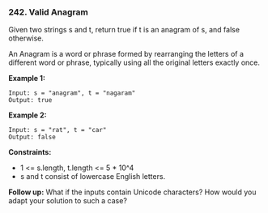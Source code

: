 ### 242. Valid Anagram

Given two strings s and t, return true if t is an anagram of s, and false otherwise.

An Anagram is a word or phrase formed by rearranging the letters of a different word or phrase, typically using all the original letters exactly once.

**Example 1:**
```
Input: s = "anagram", t = "nagaram"
Output: true
```

**Example 2:**
```
Input: s = "rat", t = "car"
Output: false
```

**Constraints:**
- 1 <= s.length, t.length <= 5 * 10^4
- s and t consist of lowercase English letters.

**Follow up:** What if the inputs contain Unicode characters? How would you adapt your solution to such a case?
